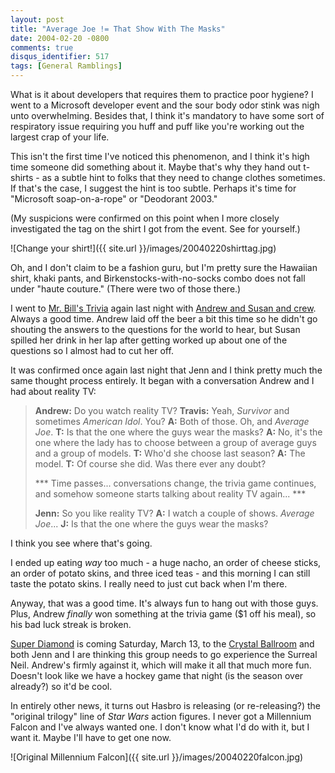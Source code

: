 ```yaml
---
layout: post
title: "Average Joe != That Show With The Masks"
date: 2004-02-20 -0800
comments: true
disqus_identifier: 517
tags: [General Ramblings]
---
```

What is it about developers that requires them to practice poor hygiene?
I went to a Microsoft developer event and the sour body odor stink was
nigh unto overwhelming. Besides that, I think it's mandatory to have
some sort of respiratory issue requiring you huff and puff like you're
working out the largest crap of your life.

 This isn't the first time I've noticed this phenomenon, and I think
it's high time someone did something about it. Maybe that's why they
hand out t-shirts - as a subtle hint to folks that they need to change
clothes sometimes. If that's the case, I suggest the hint is too subtle.
Perhaps it's time for "Microsoft soap-on-a-rope" or "Deodorant 2003."

 (My suspicions were confirmed on this point when I more closely
investigated the tag on the shirt I got from the event. See for
yourself.)

 ![Change your
shirt!]({{ site.url }}/images/20040220shirttag.jpg)

 Oh, and I don't claim to be a fashion guru, but I'm pretty sure the
Hawaiian shirt, khaki pants, and Birkenstocks-with-no-socks combo does
not fall under "haute couture." (There were two of those there.)

 I went to [Mr. Bill's Trivia](http://www.mrbillstrivia.com) again last
night with [Andrew and Susan and
crew](/archive/2004/01/30/pursuing-trivia.aspx). Always a good time.
Andrew laid off the beer a bit this time so he didn't go shouting the
answers to the questions for the world to hear, but Susan spilled her
drink in her lap after getting worked up about one of the questions so I
almost had to cut her off.

 It was confirmed once again last night that Jenn and I think pretty
much the same thought process entirely. It began with a conversation
Andrew and I had about reality TV:

> **Andrew:** Do you watch reality TV?
> **Travis:** Yeah, *Survivor* and sometimes *American Idol*. You?
> **A:** Both of those. Oh, and *Average Joe*.
> **T:** Is that the one where the guys wear the masks?
> **A:** No, it's the one where the lady has to choose between a group
> of average guys and a group of models.
> **T:** Who'd she choose last season?
> **A:** The model.
> **T:** Of course she did. Was there ever any doubt?
>
> \*\*\* Time passes... conversations change, the trivia game
> continues, and somehow someone starts talking about reality TV
> again... \*\*\*
>
> **Jenn:** So you like reality TV?
> **A:** I watch a couple of shows. *Average Joe*...
> **J:** Is that the one where the guys wear the masks?

 I think you see where that's going.

 I ended up eating *way* too much - a huge nacho, an order of cheese
sticks, an order of potato skins, and three iced teas - and this morning
I can still taste the potato skins. I really need to just cut back when
I'm there.

 Anyway, that was a good time. It's always fun to hang out with those
guys. Plus, Andrew *finally* won something at the trivia game ($1 off
his meal), so his bad luck streak is broken.

 [Super Diamond](http://www.superdiamond.com/) is coming Saturday, March
13, to the [Crystal
Ballroom](http://www.mcmenamins.com/Crystal/crysched.html) and both Jenn
and I are thinking this group needs to go experience the Surreal Neil.
Andrew's firmly against it, which will make it all that much more fun.
Doesn't look like we have a hockey game that night (is the season over
already?) so it'd be cool.

 In entirely other news, it turns out Hasbro is releasing (or
re-releasing?) the "original trilogy" line of *Star Wars* action
figures. I never got a Millennium Falcon and I've always wanted one. I
don't know what I'd do with it, but I want it. Maybe I'll have to get
one now.

 ![Original Millennium
Falcon]({{ site.url }}/images/20040220falcon.jpg)
